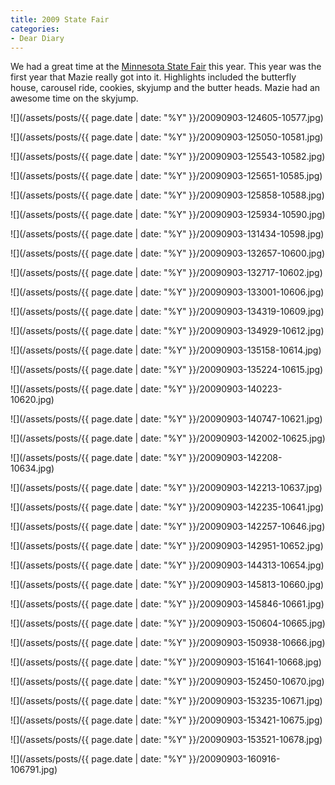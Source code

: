```yaml
---
title: 2009 State Fair
categories:
- Dear Diary
---
```


We had a great time at the [Minnesota State Fair](http://mnstatefair.org/) this year. This year was the first year that Mazie really got into it. Highlights included the butterfly house, carousel ride, cookies, skyjump and the butter heads. Mazie had an awesome time on the skyjump.




![](/assets/posts/{{ page.date | date: "%Y" }}/20090903-124605-10577.jpg)



![](/assets/posts/{{ page.date | date: "%Y" }}/20090903-125050-10581.jpg)



![](/assets/posts/{{ page.date | date: "%Y" }}/20090903-125543-10582.jpg)



![](/assets/posts/{{ page.date | date: "%Y" }}/20090903-125651-10585.jpg)



![](/assets/posts/{{ page.date | date: "%Y" }}/20090903-125858-10588.jpg)



![](/assets/posts/{{ page.date | date: "%Y" }}/20090903-125934-10590.jpg)



![](/assets/posts/{{ page.date | date: "%Y" }}/20090903-131434-10598.jpg)



![](/assets/posts/{{ page.date | date: "%Y" }}/20090903-132657-10600.jpg)



![](/assets/posts/{{ page.date | date: "%Y" }}/20090903-132717-10602.jpg)



![](/assets/posts/{{ page.date | date: "%Y" }}/20090903-133001-10606.jpg)



![](/assets/posts/{{ page.date | date: "%Y" }}/20090903-134319-10609.jpg)



![](/assets/posts/{{ page.date | date: "%Y" }}/20090903-134929-10612.jpg)



![](/assets/posts/{{ page.date | date: "%Y" }}/20090903-135158-10614.jpg)



![](/assets/posts/{{ page.date | date: "%Y" }}/20090903-135224-10615.jpg)



![](/assets/posts/{{ page.date | date: "%Y" }}/20090903-140223-10620.jpg)



![](/assets/posts/{{ page.date | date: "%Y" }}/20090903-140747-10621.jpg)



![](/assets/posts/{{ page.date | date: "%Y" }}/20090903-142002-10625.jpg)



![](/assets/posts/{{ page.date | date: "%Y" }}/20090903-142208-10634.jpg)



![](/assets/posts/{{ page.date | date: "%Y" }}/20090903-142213-10637.jpg)



![](/assets/posts/{{ page.date | date: "%Y" }}/20090903-142235-10641.jpg)



![](/assets/posts/{{ page.date | date: "%Y" }}/20090903-142257-10646.jpg)



![](/assets/posts/{{ page.date | date: "%Y" }}/20090903-142951-10652.jpg)



![](/assets/posts/{{ page.date | date: "%Y" }}/20090903-144313-10654.jpg)



![](/assets/posts/{{ page.date | date: "%Y" }}/20090903-145813-10660.jpg)



![](/assets/posts/{{ page.date | date: "%Y" }}/20090903-145846-10661.jpg)



![](/assets/posts/{{ page.date | date: "%Y" }}/20090903-150604-10665.jpg)



![](/assets/posts/{{ page.date | date: "%Y" }}/20090903-150938-10666.jpg)



![](/assets/posts/{{ page.date | date: "%Y" }}/20090903-151641-10668.jpg)



![](/assets/posts/{{ page.date | date: "%Y" }}/20090903-152450-10670.jpg)



![](/assets/posts/{{ page.date | date: "%Y" }}/20090903-153235-10671.jpg)



![](/assets/posts/{{ page.date | date: "%Y" }}/20090903-153421-10675.jpg)



![](/assets/posts/{{ page.date | date: "%Y" }}/20090903-153521-10678.jpg)



![](/assets/posts/{{ page.date | date: "%Y" }}/20090903-160916-106791.jpg)



